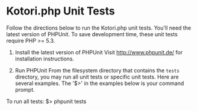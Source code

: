 # Kotori.php Unit Tests

Follow the directions below to run the Kotori.php unit tests. You'll need the latest version of PHPUnit. To save development time, these unit tests require PHP >= 5.3.

1. Install the latest version of PHPUnit
Visit http://www.phpunit.de/ for installation instructions.

2. Run PHPUnit
From the filesystem directory that contains the `tests` directory, you may run all unit tests or specific unit tests. Here are several examples. The '$>' in the examples below is your command prompt.

To run all tests:
$> phpunit tests